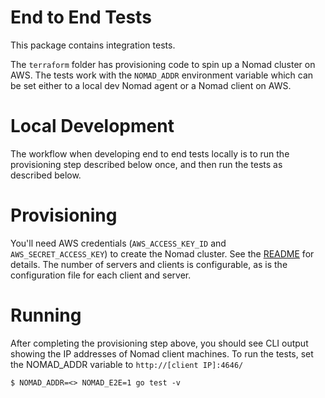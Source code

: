End to End Tests
================

This package contains integration tests. 

The `terraform` folder has provisioning code to spin up a Nomad cluster on AWS. The tests work with the `NOMAD_ADDR` environment variable which can be set either to a local dev Nomad agent or a Nomad client on AWS. 

Local Development
=================
The workflow when developing end to end tests locally is to run the provisioning step described below once, and then run the tests as described below. 

Provisioning
============
You'll need AWS credentials (`AWS_ACCESS_KEY_ID` and `AWS_SECRET_ACCESS_KEY`) to create the Nomad cluster. See the [README](https://github.com/hashicorp/nomad/blob/master/e2e/terraform/README.md) for details. The number of servers and clients is configurable, as is the configuration file for each client and server.

Running
===========
After completing the provisioning step above, you should see CLI output showing the IP addresses of Nomad client machines. To run the tests, set the NOMAD_ADDR variable to `http://[client IP]:4646/`

```
$ NOMAD_ADDR=<> NOMAD_E2E=1 go test -v
```
